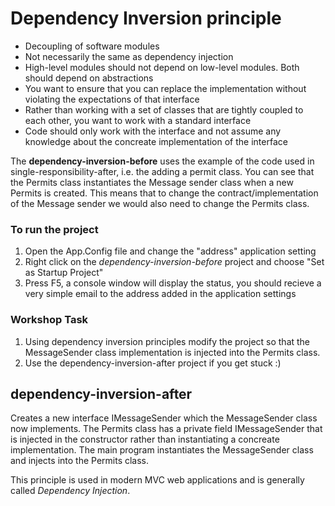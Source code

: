 # Dependency Inversion principle

* Decoupling of software modules
* Not necessarily the same as dependency injection
* High-level modules should not depend on low-level modules. Both should depend on abstractions
* You want to ensure that you can replace the implementation without violating the expectations of that interface
* Rather than working with a set of classes that are tightly coupled to each other, you want to work with a standard interface
* Code should only work with the interface and not assume any knowledge about the concreate implementation of the interface

The **dependency-inversion-before** uses the example of the code used in single-responsibility-after, i.e. the adding a permit class. You can see that the Permits class instantiates the Message sender class when a new Permits is created. This means that to change the contract/implementation of the Message sender we would also need to change the Permits class. 

### To run the project
1. Open the App.Config file and change the "address" application setting
2. Right click on the *dependency-inversion-before* project and choose "Set as Startup Project" 
3. Press F5, a console window will display the status, you should recieve a very simple email to the address added in the application settings

### Workshop Task
1. Using dependency inversion principles modify the project so that the MessageSender class implementation is injected into the Permits class.
2. Use the dependency-inversion-after project if you get stuck :)  

## dependency-inversion-after
Creates a new interface IMessageSender which the MessageSender class now implements. The Permits class has a private field IMessageSender that is injected in the constructor rather than instantiating a concreate implementation. The main program instantiates the MessageSender class and injects into the Permits class. 

This principle is used in modern MVC web applications and is generally called *Dependency Injection*.
